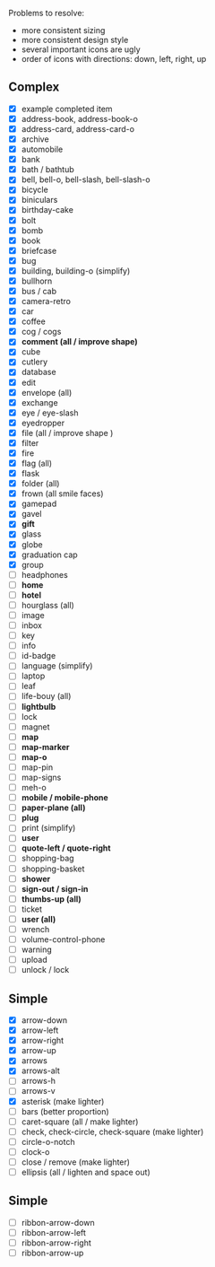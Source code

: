 Problems to resolve:

* more consistent sizing
* more consistent design style
* several important icons are ugly
* order of icons with directions: down, left, right, up

## Complex

* [x] example completed item
* [x] address-book, address-book-o
* [x] address-card, address-card-o
* [x] archive
* [x] automobile
* [x] bank
* [x] bath / bathtub
* [x] bell, bell-o, bell-slash, bell-slash-o
* [x] bicycle
* [x] biniculars
* [x] birthday-cake
* [x] bolt
* [x] bomb
* [x] book
* [x] briefcase
* [x] bug
* [x] building, building-o (simplify)
* [x] bullhorn
* [x] bus / cab
* [x] camera-retro
* [x] car
* [x] coffee
* [x] cog / cogs
* [x] **comment (all / improve shape)**
* [x] cube
* [x] cutlery
* [x] database
* [x] edit
* [x] envelope (all)
* [x] exchange
* [x] eye / eye-slash
* [x] eyedropper
* [x] file (all / improve shape )
* [x] filter
* [x] fire
* [x] flag (all)
* [x] flask
* [x] folder (all)
* [x] frown (all smile faces)
* [x] gamepad
* [x] gavel
* [x] **gift**
* [x] glass
* [x] globe
* [x] graduation cap
* [x] group
* [ ] headphones
* [ ] **home**
* [ ] **hotel**
* [ ] hourglass (all)
* [ ] image
* [ ] inbox
* [ ] key
* [ ] info
* [ ] id-badge
* [ ] language (simplify)
* [ ] laptop
* [ ] leaf
* [ ] life-bouy (all)
* [ ] **lightbulb**
* [ ] lock
* [ ] magnet
* [ ] **map**
* [ ] **map-marker**
* [ ] **map-o**
* [ ] map-pin
* [ ] map-signs
* [ ] meh-o
* [ ] **mobile / mobile-phone**
* [ ] **paper-plane (all)**
* [ ] **plug**
* [ ] print (simplify)
* [ ] **user**
* [ ] **quote-left / quote-right**
* [ ] shopping-bag
* [ ] shopping-basket
* [ ] **shower**
* [ ] **sign-out / sign-in**
* [ ] **thumbs-up (all)**
* [ ] ticket
* [ ] **user (all)**
* [ ] wrench
* [ ] volume-control-phone
* [ ] warning
* [ ] upload
* [ ] unlock / lock

## Simple

* [x] arrow-down
* [x] arrow-left
* [x] arrow-right
* [x] arrow-up
* [x] arrows
* [x] arrows-alt
* [ ] arrows-h
* [ ] arrows-v
* [x] asterisk (make lighter)
* [ ] bars (better proportion)
* [ ] caret-square (all / make lighter)
* [ ] check, check-circle, check-square (make lighter)
* [ ] circle-o-notch
* [ ] clock-o
* [ ] close / remove (make lighter)
* [ ] ellipsis (all / lighten and space out)

## Simple

* [ ] ribbon-arrow-down
* [ ] ribbon-arrow-left
* [ ] ribbon-arrow-right
* [ ] ribbon-arrow-up
